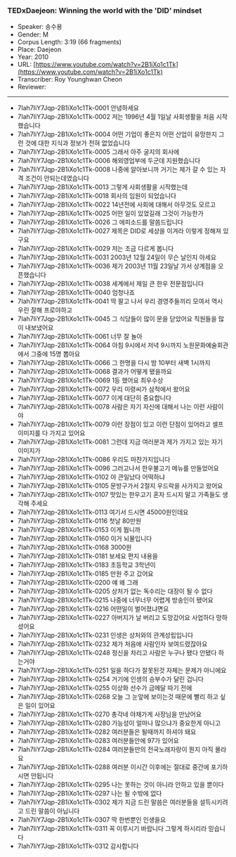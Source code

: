 ### TEDxDaejeon: Winning the world with the 'DID' mindset

- Speaker: 송수용
- Gender: M
- Corpus Length: 3:19 (66 fragments)
- Place: Daejeon
- Year: 2010
- URL: [https://www.youtube.com/watch?v=2B1iXo1c1Tk](https://www.youtube.com/watch?v=2B1iXo1c1Tk)
- Transcriber: Roy Younghwan Cheon
- Reviewer:

---

- 7Iah7IiY7Jqp-2B1iXo1c1Tk-0001 안녕하세요
- 7Iah7IiY7Jqp-2B1iXo1c1Tk-0002 저는 1996년 4월 1일날 사회생활을 처음 시작했습니다
- 7Iah7IiY7Jqp-2B1iXo1c1Tk-0004 어떤 기업이 좋은지 어떤 산업이 유망한지 그런 것에 대한 지식과 정보가 전혀 없었습니다
- 7Iah7IiY7Jqp-2B1iXo1c1Tk-0005 그래서 아주 굴지의 회사에
- 7Iah7IiY7Jqp-2B1iXo1c1Tk-0006 해외영업부에 두군데 지원했습니다
- 7Iah7IiY7Jqp-2B1iXo1c1Tk-0008 나중에 알아보니까 거기는 제가 갈 수 있는 자격 조건이 안되는데였습니다
- 7Iah7IiY7Jqp-2B1iXo1c1Tk-0013 그렇게 사회생활을 시작했는데
- 7Iah7IiY7Jqp-2B1iXo1c1Tk-0018 회사의 임원이 되었습니다
- 7Iah7IiY7Jqp-2B1iXo1c1Tk-0022 14년전에 사회에 대해서 아무것도 모르고
- 7Iah7IiY7Jqp-2B1iXo1c1Tk-0025 어떤 일이 있었길래 그것이 가능한가
- 7Iah7IiY7Jqp-2B1iXo1c1Tk-0026 그 에피소드를 말씀드립니다
- 7Iah7IiY7Jqp-2B1iXo1c1Tk-0027 제목은 DID로 세상을 이겨라 이렇게 정해져 있구요
- 7Iah7IiY7Jqp-2B1iXo1c1Tk-0029 저는 조금 다르게 봅니다
- 7Iah7IiY7Jqp-2B1iXo1c1Tk-0031 2003년 12월 24일이 무슨 날인지 아세요
- 7Iah7IiY7Jqp-2B1iXo1c1Tk-0036 제가 2003년 11월 23일날 가서 상계점을 오픈했습니다
- 7Iah7IiY7Jqp-2B1iXo1c1Tk-0038 세계에서 제일 큰 한우 전문점입니다
- 7Iah7IiY7Jqp-2B1iXo1c1Tk-0040 엄청나죠
- 7Iah7IiY7Jqp-2B1iXo1c1Tk-0041 딱 팔고 나서 우리 경영주들끼리 모여서 역시 우린 잘해 프로야하고
- 7Iah7IiY7Jqp-2B1iXo1c1Tk-0045 그 식당들이 많이 문을 닫았어요 직원들을 많이 내보냈어요
- 7Iah7IiY7Jqp-2B1iXo1c1Tk-0061 너무 잘 놀아
- 7Iah7IiY7Jqp-2B1iXo1c1Tk-0064 아침 9시에서 저녁 9시까지 노원문화예술회관에서 그중에 15명 뽑아요
- 7Iah7IiY7Jqp-2B1iXo1c1Tk-0066 그 한명을 다시 밤 10부터 새벽 1시까지
- 7Iah7IiY7Jqp-2B1iXo1c1Tk-0068 결과가 어떻게 됐을까요
- 7Iah7IiY7Jqp-2B1iXo1c1Tk-0069 1등 했어요 최우수상
- 7Iah7IiY7Jqp-2B1iXo1c1Tk-0072 우리 미령씨가 삼척에서 왔어요
- 7Iah7IiY7Jqp-2B1iXo1c1Tk-0077 이게 대단히 중요합니다
- 7Iah7IiY7Jqp-2B1iXo1c1Tk-0078 사람은 자기 자신에 대해서 나는 이런 사람이야
- 7Iah7IiY7Jqp-2B1iXo1c1Tk-0079 이런 장점이 있고 이런 단점이 있어라고 셀프 이미지를 다 가지고 있어요
- 7Iah7IiY7Jqp-2B1iXo1c1Tk-0081 그런데 지금 여러분과 제가 가지고 있는 자기 이미지가
- 7Iah7IiY7Jqp-2B1iXo1c1Tk-0086 우리도 마찬가지입니다
- 7Iah7IiY7Jqp-2B1iXo1c1Tk-0096 그러고나서 한우불고기 메뉴를 만들었어요
- 7Iah7IiY7Jqp-2B1iXo1c1Tk-0102 야 큰일났다 어떡하냐
- 7Iah7IiY7Jqp-2B1iXo1c1Tk-0105 문방구가서 2절지 우드락을 사가지고 왔어요
- 7Iah7IiY7Jqp-2B1iXo1c1Tk-0107 맛있는 한우고기 혼자 드시지 말고 가족들도 생각해 주세요
- 7Iah7IiY7Jqp-2B1iXo1c1Tk-0113 여기서 드시면 45000원인데요
- 7Iah7IiY7Jqp-2B1iXo1c1Tk-0116 첫날 80만원
- 7Iah7IiY7Jqp-2B1iXo1c1Tk-0153 이게 뭡니까
- 7Iah7IiY7Jqp-2B1iXo1c1Tk-0160 이거 뇌물입니다
- 7Iah7IiY7Jqp-2B1iXo1c1Tk-0168 3000원
- 7Iah7IiY7Jqp-2B1iXo1c1Tk-0181 보세요 편지 내용을
- 7Iah7IiY7Jqp-2B1iXo1c1Tk-0183 초등학교 3학년이
- 7Iah7IiY7Jqp-2B1iXo1c1Tk-0185 만원 주고 갔어요
- 7Iah7IiY7Jqp-2B1iXo1c1Tk-0200 얘 왜 그래
- 7Iah7IiY7Jqp-2B1iXo1c1Tk-0205 상처가 없는 독수리는 대장이 될 수 없다
- 7Iah7IiY7Jqp-2B1iXo1c1Tk-0215 나중에 너무너무 어렵게 방송인이 됐어요
- 7Iah7IiY7Jqp-2B1iXo1c1Tk-0216 어떤일이 벌어졌냐면요
- 7Iah7IiY7Jqp-2B1iXo1c1Tk-0227 아버지가 날 버리고 도망갔어요 사업하다 망하셨어요
- 7Iah7IiY7Jqp-2B1iXo1c1Tk-0231 인생은 상처와의 관계성립입니다
- 7Iah7IiY7Jqp-2B1iXo1c1Tk-0232 제가 처음에 사람인자 보여드렸잖아요
- 7Iah7IiY7Jqp-2B1iXo1c1Tk-0248 정신을 차리고 사람은 누구나 됐다 안됐다 하는거야
- 7Iah7IiY7Jqp-2B1iXo1c1Tk-0251 일을 하다가 잘못된것 자체는 문제가 아니에요
- 7Iah7IiY7Jqp-2B1iXo1c1Tk-0254 거기에 인생의 승부수가 달린 겁니다
- 7Iah7IiY7Jqp-2B1iXo1c1Tk-0255 이상화 선수가 금메달 따기 전에
- 7Iah7IiY7Jqp-2B1iXo1c1Tk-0268 오늘 그 눈앞에 보이는것 때문에 빨리 하고 싶은 일이 있어요
- 7Iah7IiY7Jqp-2B1iXo1c1Tk-0270 총각네 야채가게 사장님을 만났어요
- 7Iah7IiY7Jqp-2B1iXo1c1Tk-0280 가능성이 얼마나 많으냐가 중요한게 아니고
- 7Iah7IiY7Jqp-2B1iXo1c1Tk-0282 여러분들은 될때까지 하셔야 돼요
- 7Iah7IiY7Jqp-2B1iXo1c1Tk-0283 여러분들안에 97가 있어요
- 7Iah7IiY7Jqp-2B1iXo1c1Tk-0284 여러분들만의 전국노래자랑이 뭔지 아직 몰라요
- 7Iah7IiY7Jqp-2B1iXo1c1Tk-0288 여러분 이시간 이후에는 절대로 중간에 포기하시면 안됩니다
- 7Iah7IiY7Jqp-2B1iXo1c1Tk-0295 나는 못하는 것이 아니라 안하고 있을 뿐이다
- 7Iah7IiY7Jqp-2B1iXo1c1Tk-0297 나는 될 수밖에 없다
- 7Iah7IiY7Jqp-2B1iXo1c1Tk-0302 제가 지금 드린 말씀은 여러분들을 설득시키려고 드린 말씀이 아닙니다
- 7Iah7IiY7Jqp-2B1iXo1c1Tk-0307 딱 한번뿐인 인생을요
- 7Iah7IiY7Jqp-2B1iXo1c1Tk-0311 꼭 이루시기 바랍니다 그렇게 하시리라 믿습니다
- 7Iah7IiY7Jqp-2B1iXo1c1Tk-0312 감사합니다
